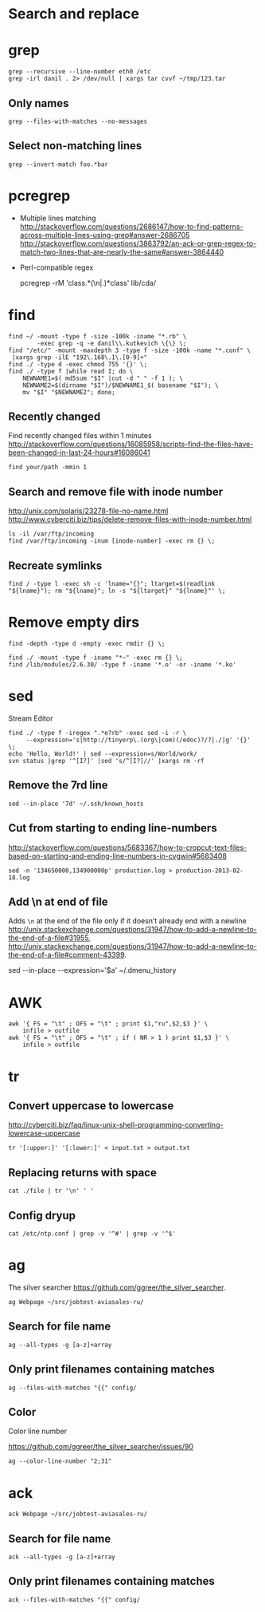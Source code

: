 # Search and replace

# grep

    grep --recursive --line-number eth0 /etc
    grep -irl danil . 2> /dev/null | xargs tar cvvf ~/tmp/123.tar

## Only names

    grep --files-with-matches --no-messages

## Select non-matching lines

    grep --invert-match foo.*bar

# pcregrep

* Multiple lines matching
  <http://stackoverflow.com/questions/2686147/how-to-find-patterns-across-multiple-lines-using-grep#answer-2686705>
  <http://stackoverflow.com/questions/3863792/an-ack-or-grep-regex-to-match-two-lines-that-are-nearly-the-same#answer-3864440>
* Perl-compatible regex

    pcregrep -rM 'class.*(\n|.)*class' lib/cda/

# find

    find ~/ -mount -type f -size -100k -iname "*.rb" \
            -exec grep -q -e danil\\.kutkevich \{\} \;
    find "/etc/" -mount -maxdepth 3 -type f -size -100k -name "*.conf" \
     |xargs grep -ilE "192\.168\.1\.[0-9]+"
    find ./ -type d -exec chmod 755 '{}' \;
    find ./ -type f |while read I; do \
        NEWNAME1=$( md5sum "$I" |cut -d " " -f 1 ); \
        NEWNAME2=$(dirname "$I")/$NEWNAME1_$( basename "$I"); \
        mv "$I" "$NEWNAME2"; done;

## Recently changed

Find recently changed files within 1 minutes
<http://stackoverflow.com/questions/16085958/scripts-find-the-files-have-been-changed-in-last-24-hours#16086041>

    find your/path -mmin 1

## Search and remove file with inode number

<http://unix.com/solaris/23278-file-no-name.html>
<http://www.cyberciti.biz/tips/delete-remove-files-with-inode-number.html>

    ls -il /var/ftp/incoming
    find /var/ftp/incoming -inum [inode-number] -exec rm {} \;

## Recreate symlinks

    find / -type l -exec sh -c 'lname="{}"; ltarget=$(readlink "${lname}"); rm "${lname}"; ln -s "${ltarget}" "${lname}"' \;

# Remove empty dirs

    find -depth -type d -empty -exec rmdir {} \;

    find ./ -mount -type f -iname "*~" -exec rm {} \;
    find /lib/modules/2.6.30/ -type f -iname '*.o' -or -iname '*.ko'

# sed

Stream Editor

    find ./ -type f -iregex ".*e?rb" -exec sed -i -r \
         --expression='s|http://tinyerp\.(org\|com)(/edoc)?/?|./|g' '{}' \;
    echo 'Hello, World!' | sed --expression=s/World/work/
    svn status |grep '^[I?]' |sed 's/^[I?]//' |xargs rm -rf

## Remove the 7rd line

    sed --in-place '7d' ~/.ssh/known_hosts

## Cut from starting to ending line-numbers

<http://stackoverflow.com/questions/5683367/how-to-cropcut-text-files-based-on-starting-and-ending-line-numbers-in-cygwin#5683408>

    sed -n '134650000,134900000p' production.log > production-2013-02-18.log

## Add \n at end of file

Adds `\n` at the end of the file only if it doesn’t already end with a newline
<http://unix.stackexchange.com/questions/31947/how-to-add-a-newline-to-the-end-of-a-file#31955>,
<http://unix.stackexchange.com/questions/31947/how-to-add-a-newline-to-the-end-of-a-file#comment-43399>.

sed --in-place --expression='$a\' ~/.dmenu_history

# AWK

    awk '{ FS = "\t" ; OFS = "\t" ; print $1,"ru",$2,$3 }' \
        infile > outfile
    awk '{ FS = "\t" ; OFS = "\t" ; if ( NR > 1 ) print $1,$3 }' \
        infile > outfile

# tr

## Convert uppercase to lowercase

<http://cyberciti.biz/faq/linux-unix-shell-programming-converting-lowercase-uppercase>

    tr '[:upper:]' '[:lower:]' < input.txt > output.txt

## Replacing returns with space

    cat ./file | tr '\n' ' '

## Config dryup

    cat /etc/ntp.conf | grep -v '^#' | grep -v '^$'

# ag

The silver searcher <https://github.com/ggreer/the_silver_searcher>.

    ag Webpage ~/src/jobtest-aviasales-ru/

## Search for file name

    ag --all-types -g [a-z]+array

## Only print filenames containing matches

    ag --files-with-matches "{{" config/

## Color

Color line number

<https://github.com/ggreer/the_silver_searcher/issues/90>

    ag --color-line-number "2;31"

# ack

    ack Webpage ~/src/jobtest-aviasales-ru/

## Search for file name

    ack --all-types -g [a-z]+array

## Only print filenames containing matches

    ack --files-with-matches "{{" config/
